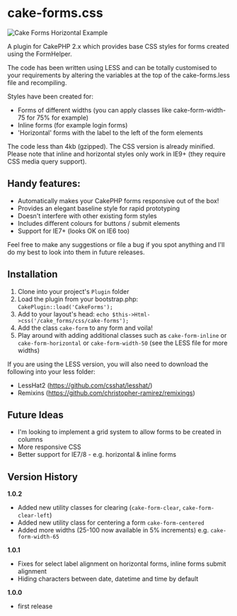 # cake-forms.css

![Cake Forms Horizontal Example](http://i39.tinypic.com/2f07z3r.png)

A plugin for CakePHP 2.x which provides base CSS styles for forms created using the FormHelper.

The code has been written using LESS and can be totally customised to your requirements by altering the variables at the top of the cake-forms.less file and recompiling.

Styles have been created for:
- Forms of different widths (you can apply classes like cake-form-width-75 for 75% for example)
- Inline forms (for example login forms)
- 'Horizontal' forms with the label to the left of the form elements

The code less than 4kb (gzipped). The CSS version is already minified. Please note that inline and horizontal styles only work in IE9+ (they require CSS media query support).

## Handy features:

- Automatically makes your CakePHP forms responsive out of the box!
- Provides an elegant baseline style for rapid prototyping
- Doesn't interfere with other existing form styles
- Includes different colours for buttons / submit elements
- Support for IE7+ (looks OK on IE6 too)

Feel free to make any suggestions or file a bug if you spot anything and I'll do my best to look into them in future releases.

## Installation

1. Clone into your project's `Plugin` folder
2. Load the plugin from your bootstrap.php: `CakePlugin::load('CakeForms');`
3. Add to your layout's head: `echo $this->Html->css('/cake_forms/css/cake-forms');`
4. Add the class `cake-form` to any form and voila!
5. Play around with adding additional classes such as `cake-form-inline` or `cake-form-horizontal` or `cake-form-width-50` (see the LESS file for more widths)

If you are using the LESS version, you will also need to download the following into your less folder:
- LessHat2 (https://github.com/csshat/lesshat/)
- Remixins (https://github.com/christopher-ramirez/remixings)

## Future Ideas

- I'm looking to implement a grid system to allow forms to be created in columns
- More responsive CSS
- Better support for IE7/8 - e.g. horizontal & inline forms

## Version History

**1.0.2**
- Added new utility classes for clearing (`cake-form-clear`, `cake-form-clear-left`)
- Added new utility class for centering a form `cake-form-centered`
- Added more widths (25-100 now available in 5% increments) e.g. `cake-form-width-65`

**1.0.1**
- Fixes for select label alignment on horizontal forms, inline forms submit alignment
- Hiding characters between date, datetime and time by default

**1.0.0**
- first release
